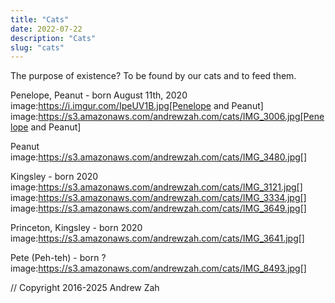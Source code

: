 ```yaml
---
title: "Cats"
date: 2022-07-22
description: "Cats"
slug: "cats"
---
```


The purpose of existence? To be found by our cats and to feed them.

Penelope, Peanut - born August 11th, 2020
image:https://i.imgur.com/IpeUV1B.jpg[Penelope and Peanut]
image:https://s3.amazonaws.com/andrewzah.com/cats/IMG_3006.jpg[Penelope and Peanut]

Peanut
image:https://s3.amazonaws.com/andrewzah.com/cats/IMG_3480.jpg[]

Kingsley - born 2020
image:https://s3.amazonaws.com/andrewzah.com/cats/IMG_3121.jpg[]
image:https://s3.amazonaws.com/andrewzah.com/cats/IMG_3334.jpg[]
image:https://s3.amazonaws.com/andrewzah.com/cats/IMG_3649.jpg[]

Princeton, Kingsley - born 2020
image:https://s3.amazonaws.com/andrewzah.com/cats/IMG_3641.jpg[]

Pete (Peh-teh) - born ?
image:https://s3.amazonaws.com/andrewzah.com/cats/IMG_8493.jpg[]

// Copyright 2016-2025 Andrew Zah
